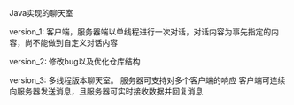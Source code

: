 Java实现的聊天室

version_1:
客户端，服务器端以单线程进行一次对话，对话内容为事先指定的内容，尚不能做到自定义对话内容



version_2:
修改bug以及优化仓库结构



version_3:
多线程版本聊天室。
服务器可支持对多个客户端的响应
客户端可连续向服务器发送消息，且服务器可实时接收数据并回复消息

